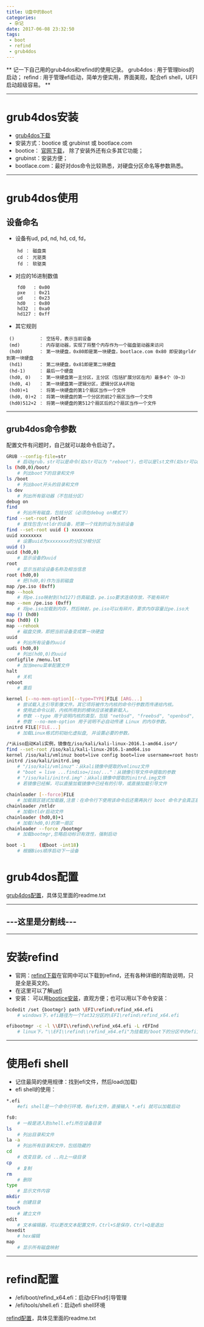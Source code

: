 ```yaml
---
title: U盘中的Boot
categories:
 - 杂记
date: 2017-06-08 23:32:50
tags: 
 - boot
 - refind
 - grub4dos
---
```



**
记一下自己用的grub4dos和refind的使用记录。
grub4dos : 用于管理bios的启动；
refind   : 用于管理efi启动，简单方便实用，界面美观，配合efi shell，UEFI启动超级容易。
**

<!-- more -->


---
# grub4dos安装
 - [grub4dos下载](http://grub4dos.chenall.net/)
 - 安装方式：bootice 或 grubinst 或 bootlace.com
  - bootice： [官网下载](http://www.ipauly.com/)， 除了安装外还有众多其它功能；
  - grubinst：安装方便；
  - bootlace.com：最好对dos命令比较熟悉，对硬盘分区命名等参数熟悉。


---
# grub4dos使用
## 设备命名
- 设备有ud, pd, nd, hd, cd, fd，

```
	hd ： 磁盘类
	cd ： 光驱类
	fd ： 软驱类
```

- 对应的16进制数值

```
	fd0   : 0x00
	pxe   : 0x21
	ud    : 0x23
	hd0   : 0x80
	hd32  : 0xa0
	hd127 : 0xff
```

- 其它规则

```
 ()         ： 空括号，表示当前设备
 (md)       ： 内存驱动器，实现了将整个内存作为一个磁盘驱动器来访问
 (hd0)      ： 第一块硬盘，0x80即是第一块硬盘，bootlace.com 0x80 即安装grldr到第一块硬盘
 (hd1)      ： 第二块硬盘，0x81即是第二块硬盘
 (hd-1)     ： 最后一个硬盘
 (hd0, 0)   ： 第一块硬盘第一主分区，主分区（包括扩展分区在内）最多4个（0~3）
 (hd0, 4)   ： 第一块硬盘第一逻辑分区，逻辑分区从4开始
 (hd0)+1    ： 将第一块硬盘的第1个扇区当作一个文件
 (hd0, 0)+2 ： 将第一块硬盘的第一个分区的前2个扇区当作一个文件
 (hd0)512+2 ： 将第一块硬盘的第512个扇区后的2个扇区当作一个文件
```
 

---
## grub4dos命令参数
配置文件有问题时，自己就可以敲命令启动了。

```bash
GRUB --config-file=str
	# 启动grub，str可以是命令(如str可以为 "reboot")，也可以是lst文件(如str可以为 (hd0,0)/menu.lst)
ls (hd0,0)/boot/
	# 列出boot下的目录和文件
ls /boot
	# 列出boot开头的目录和文件
ls dev
	# 列出所有驱动器（不包括分区）
debug on
find
	# 列出所有磁盘，包括分区（必须在debug on模式下）
find --set-root /ntldr
	# 查找包含/ntldr的设备，把第一个找到的设为当前设备
find --set-root uuid () xxxxxxxx
uuid xxxxxxxx
	# 设置uuid为xxxxxxxx的分区分根分区
uuid ()
uuid (hd0,0)
	# 显示设备的uuid
root
	# 显示当前设设备名称及相当信息
root (hd0,0)
	# 把(hd0,0)作为当前磁盘
map /pe.iso (0xff)
map --hook
	# 将pe.iso映射到(hd127)仿真磁盘，pe.iso要求连续存放，不能有碎片
map --mem /pe.iso (0xff)
	# 将pe.iso加载到内存，然后映射，pe.iso可以有碎片，要求内存容量比pe.iso大
map () (hd0)
map (hd0) ()
map --rehook
	# 磁盘交换，即把当前设备变成第一块硬盘
uuid
	# 列出所有设备的uuid
uudi (hd0,0)
	# 列出(hd0,0)的uuid
configfile /menu.lst
	# 加当menu菜单配置文件
halt 
	# 关机
reboot
	# 重启
```

```bash
kernel [--no-mem-option][--type=TYPE]FILE [ARG...]
	# 尝试载入主引导影像文件。其它项将被作为内核的命令行参数而传递给内核。
	# 使用此命令以前，内核所用到的模块应该被重新载入。
	# 参数 --type 用于说明内核的类型，包括 "netbsd", "freebsd", "openbsd", "linux", "biglinux" 和 "multiboot"。
	# 参数 --no-mem-option 用于说明不必自动传递 Linux 的内存参数。
initrd FILE[FILE...]
	# 加载Linux格式的初始化虚拟盘, 并设置必要的参数。

/*从iso启动Kali实例，镜像在/iso/kali/kali-linux-2016.1-amd64.iso*/
find --set-root /iso/kali/kali-linux-2016.1-amd64.iso 
kernel /iso/kali/vmlinuz boot=live config boot=live username=root hostname=kali boot=live username=root hostname=kali findiso=/iso/kali/kali-linux-2016.1-amd64.iso 
initrd /iso/kali/initrd.img
	# "/iso/kali/vmlinuz"：从kali镜像中提取的vmlinuz文件
	# "boot = live ...findiso=/iso/..."：从镜像引导文件中提取的参数
	# "/iso/kali/initrd.img"：从kali镜像中提取的initrd.img文件
	# 若镜像已经解，可以直接加载镜像中已经有的引导，或直接加载引导文件
	
chainloader [--force]FILE
	# 加载扇区链式加载器,注意：在命令行下使用该命令后还需再执行 boot 命令才会真正启动。
chainloader /ntldr
	# 加载ntldr启动文件
chainloader (hd0,0)+1
	# 加载(hd0,0)的第一扇区
chainloader --force /bootmgr
	# 加载bootmgr,忽略启动标识有效性，强制启动

boot -1		(或boot -int18)
	# 根据Bios顺序启动下一设备
```

# grub4dos配置

[grub4dos配置](https://github.com/yehuohan/USBBootFiles)，具体见里面的readme.txt



---
---这里是分割线---
---


---
# 安装refind
 - 官网：[refind下载](http://www.rodsbooks.com/refind/)在官网中可以下载到refind，还有各种详细的帮助说明，只是全是英文的。
 - 在这里可以了解[uefi](http://bbs.wuyou.net/forum.php?mod=viewthread&tid=299643&extra=page%3D1)
 - 安装：
 可以用[bootice安装](http://www.ipauly.com/)，直观方便；也可以用以下命令安装：

```bash
bcdedit /set {bootmgr} path \EFI\refind\refind_x64.efi
	# windows下，efi路径为一个fat32分区的\EFI\refind\refind_x64.efi

efibootmgr -c -l \\EFI\\refind\\refind_x64.efi -L rEFInd
	# linux下，"\\EFI\\refind\\refind_x64.efi"为挂载到/boot下的分区中的efi文件
```


---
# 使用efi shell
 - 记住最简的使用规律：找到efi文件，然后load(加载)
 - efi shell的使用：

```bash
*.efi
    #efi shell是一个命令行环境，有efi文件，直接输入 *.efi 就可以加载启动

fs0:
	# 一般是进入到shell.efi所在设备目录
ls
	# 列出目录和文件
la -a
	# 列出所有目录和文件，包括隐藏的
cd	
	# 改变目录，cd ..向上一级目录
cp
	# 复制
rm
	# 删除
type
	# 显示文件内容
mkdir
	# 创建目录
touch
	# 建立文件
edit
	# 文本编辑器，可以更改文本配置文件，Ctrl+S是保存，Ctrl+Q是退出
hexedit
	# hex编辑
map
    # 显示所有磁盘映射
```

---
# refind配置
- /efi/boot/refind_x64.efi：启动rEFInd引导管理
- /efi/tools/shell.efi：启动efi shell环境

[refind配置](https://github.com/yehuohan/USBBootFiles)，具体见里面的readme.txt



